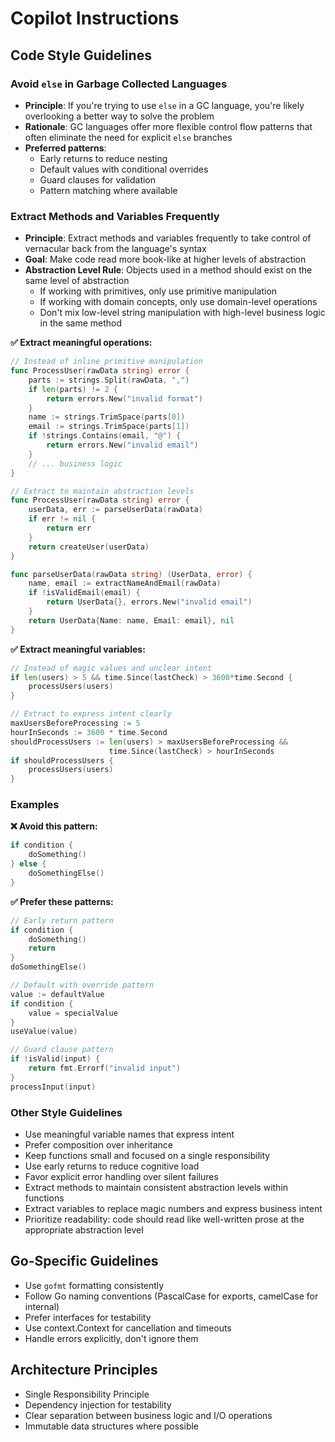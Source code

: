 # Copilot Instructions

## Code Style Guidelines

### Avoid `else` in Garbage Collected Languages
- **Principle**: If you're trying to use `else` in a GC language, you're likely overlooking a better way to solve the problem
- **Rationale**: GC languages offer more flexible control flow patterns that often eliminate the need for explicit `else` branches
- **Preferred patterns**:
  - Early returns to reduce nesting
  - Default values with conditional overrides
  - Guard clauses for validation
  - Pattern matching where available

### Extract Methods and Variables Frequently
- **Principle**: Extract methods and variables frequently to take control of vernacular back from the language's syntax
- **Goal**: Make code read more book-like at higher levels of abstraction
- **Abstraction Level Rule**: Objects used in a method should exist on the same level of abstraction
  - If working with primitives, only use primitive manipulation
  - If working with domain concepts, only use domain-level operations
  - Don't mix low-level string manipulation with high-level business logic in the same method

**✅ Extract meaningful operations:**
```go
// Instead of inline primitive manipulation
func ProcessUser(rawData string) error {
    parts := strings.Split(rawData, ",")
    if len(parts) != 2 {
        return errors.New("invalid format")
    }
    name := strings.TrimSpace(parts[0])
    email := strings.TrimSpace(parts[1])
    if !strings.Contains(email, "@") {
        return errors.New("invalid email")
    }
    // ... business logic
}

// Extract to maintain abstraction levels
func ProcessUser(rawData string) error {
    userData, err := parseUserData(rawData)
    if err != nil {
        return err
    }
    return createUser(userData)
}

func parseUserData(rawData string) (UserData, error) {
    name, email := extractNameAndEmail(rawData)
    if !isValidEmail(email) {
        return UserData{}, errors.New("invalid email")
    }
    return UserData{Name: name, Email: email}, nil
}
```

**✅ Extract meaningful variables:**
```go
// Instead of magic values and unclear intent
if len(users) > 5 && time.Since(lastCheck) > 3600*time.Second {
    processUsers(users)
}

// Extract to express intent clearly
maxUsersBeforeProcessing := 5
hourInSeconds := 3600 * time.Second
shouldProcessUsers := len(users) > maxUsersBeforeProcessing &&
                      time.Since(lastCheck) > hourInSeconds
if shouldProcessUsers {
    processUsers(users)
}
```

### Examples

**❌ Avoid this pattern:**
```go
if condition {
    doSomething()
} else {
    doSomethingElse()
}
```

**✅ Prefer these patterns:**
```go
// Early return pattern
if condition {
    doSomething()
    return
}
doSomethingElse()

// Default with override pattern
value := defaultValue
if condition {
    value = specialValue
}
useValue(value)

// Guard clause pattern
if !isValid(input) {
    return fmt.Errorf("invalid input")
}
processInput(input)
```

### Other Style Guidelines
- Use meaningful variable names that express intent
- Prefer composition over inheritance
- Keep functions small and focused on a single responsibility
- Use early returns to reduce cognitive load
- Favor explicit error handling over silent failures
- Extract methods to maintain consistent abstraction levels within functions
- Extract variables to replace magic numbers and express business intent
- Prioritize readability: code should read like well-written prose at the appropriate abstraction level

## Go-Specific Guidelines
- Use `gofmt` formatting consistently
- Follow Go naming conventions (PascalCase for exports, camelCase for internal)
- Prefer interfaces for testability
- Use context.Context for cancellation and timeouts
- Handle errors explicitly, don't ignore them

## Architecture Principles
- Single Responsibility Principle
- Dependency injection for testability
- Clear separation between business logic and I/O operations
- Immutable data structures where possible

